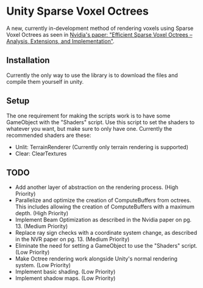 # Unity Sparse Voxel Octrees

A new, currently in-development method of rendering voxels using Sparse Voxel Octrees as seen in [Nvidia's paper: "Efficient Sparse Voxel Octrees – Analysis, Extensions, and Implementation"](https://www.nvidia.com/docs/IO/88972/nvr-2010-001.pdf).

## Installation

Currently the only way to use the library is to download the files and compile them yourself in unity.

## Setup

The one requirement for making the scripts work is to have some GameObject with the "Shaders" script. Use this script to set the shaders to whatever you want, but make sure to only have one. Currently the recommended shaders are these:

- Unlit: TerrainRenderer (Currently only terrain rendering is supported)
- Clear: ClearTextures

## TODO

- Add another layer of abstraction on the rendering process. (High Priority)
- Parallelize and optimize the creation of ComputeBuffers from octrees. This includes allowing the creation of ComputeBuffers with a maximum depth. (High Priority)
- Implement Beam Optimization as described in the Nvidia paper on pg. 13. (Medium Priority)
- Replace ray sign checks with a coordinate system change, as described in the NVR paper on pg. 13. (Medium Priority)
- Eliminate the need for setting a GameObject to use the "Shaders" script. (Low Priority)
- Make Octree rendering work alongside Unity's normal rendering system. (Low Priority)
- Implement basic shading. (Low Priority)
- Implement shadow maps. (Low Priority)
